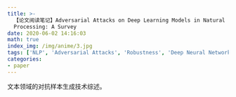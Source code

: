 ```yaml
---
title: >-
  【论文阅读笔记】Adversarial Attacks on Deep Learning Models in Natural Language
  Processing: A Survey
date: 2020-06-02 14:16:03
math: true
index_img: /img/anime/3.jpg
tags: ['NLP', 'Adversarial Attacks', 'Robustness', 'Deep Neural Networks', 'survey']
categories: 
- paper
---
```

文本领域的对抗样本生成技术综述。
<!--more--->
